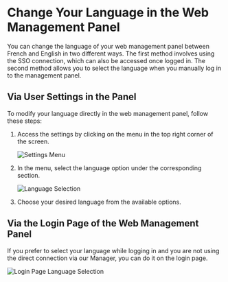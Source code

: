# Change Your Language in the Web Management Panel

You can change the language of your web management panel between French and English in two different ways. The first method involves using the SSO connection, which can also be accessed once logged in. The second method allows you to select the language when you manually log in to the management panel.

## Via User Settings in the Panel

To modify your language directly in the web management panel, follow these steps:

1. Access the settings by clicking on the menu in the top right corner of the screen.

   ![Settings Menu](https://i.imgur.com/z4SSmpI.png)

2. In the menu, select the language option under the corresponding section.

   ![Language Selection](https://i.imgur.com/FjzazNN.png)

3. Choose your desired language from the available options.

## Via the Login Page of the Web Management Panel

If you prefer to select your language while logging in and you are not using the direct connection via our Manager, you can do it on the login page.

![Login Page Language Selection](https://i.imgur.com/6gb2qW2.png)
